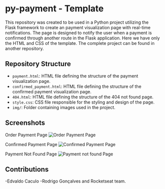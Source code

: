 # py-payment - Template

This repository was created to be used in a Python project utilizing the Flask framework to create an payment visualization page with real-time notifications. The page is designed to notify the user when a payment is confirmed through another route in the Flask application. Here we have only the HTML and CSS of the template. The complete project can be found in another repository.

## Repository Structure

- `payment.html`: HTML file defining the structure of the payment visualization page.
- `confirmed_payment.html`: HTML file defining the structure of the confirmed payment visualization page.
- `404.html`: HTML file defining the structure of the 404 not found page.
- `style.css`: CSS file responsible for the styling and design of the page.
- `img/`: Folder containing images used in the project.


## Screenshots
Order Payment Page
![Order Payment Page](/screenshots/screenshot_1.png)

Confirmed Payment Page
![Confirmed Payment Page](/screenshots/screenshot_2.png)

Payment Not Found Page
![Payment not found Page](/screenshots/screenshot_3.png)
## Contributions

-Edvaldo Caculo
-Rodrigo Gonçalves and Rocketseat team.